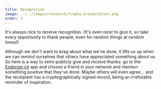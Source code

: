 ```yaml
---
title: Recognition
image: ../../images/research/trophy-presentation.png
order: 3
---
```


It's always nice to receive recognition. (It's even nicer to give it, so take every opportunity to thank people, even for random things at random times!)

Although we don't want to brag about what we've done, it lifts us up when we can remind ourselves that others have appreciated something about us. So here is a way to semi-publicly give and receive thanks: go to the [Endorser.ch](https://endorser.ch) app and choose a friend in your network and mention something positive that they've done. Maybe others will even agree... and the receipient has a cryptographically signed record, being an irrefutable reminder of inspiration.
